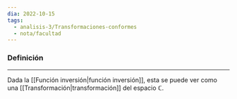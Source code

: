 ```yaml
---
dia: 2022-10-15
tags:
  - analisis-3/Transformaciones-conformes
  - nota/facultad
---
```

### Definición
---
Dada la [[Función inversión|función inversión]], esta se puede ver como una [[Transformación|transformación]] del espacio $\mathbb{C}$.

